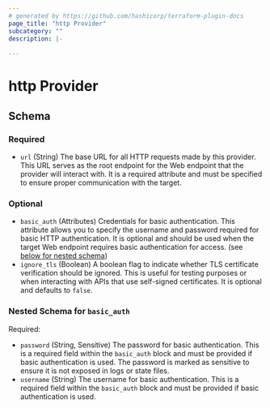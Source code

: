 ```yaml
---
# generated by https://github.com/hashicorp/terraform-plugin-docs
page_title: "http Provider"
subcategory: ""
description: |-
  
---
```


# http Provider





<!-- schema generated by tfplugindocs -->
## Schema

### Required

- `url` (String) The base URL for all HTTP requests made by this provider. This URL serves as the root endpoint for the Web endpoint that the provider will interact with. It is a required attribute and must be specified to ensure proper communication with the target.

### Optional

- `basic_auth` (Attributes) Credentials for basic authentication. This attribute allows you to specify the username and password required for basic HTTP authentication. It is optional and should be used when the target Web endpoint requires basic authentication for access. (see [below for nested schema](#nestedatt--basic_auth))
- `ignore_tls` (Boolean) A boolean flag to indicate whether TLS certificate verification should be ignored. This is useful for testing purposes or when interacting with APIs that use self-signed certificates. It is optional and defaults to `false`.

<a id="nestedatt--basic_auth"></a>
### Nested Schema for `basic_auth`

Required:

- `password` (String, Sensitive) The password for basic authentication. This is a required field within the `basic_auth` block and must be provided if basic authentication is used. The password is marked as sensitive to ensure it is not exposed in logs or state files.
- `username` (String) The username for basic authentication. This is a required field within the `basic_auth` block and must be provided if basic authentication is used.
